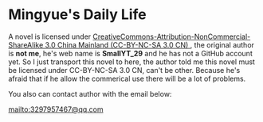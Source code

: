 # Mingyue's Daily Life
A novel is licensed under [CreativeCommons-Attribution-NonCommercial-ShareAlike 3.0 China Mainland (CC-BY-NC-SA 3.0 CN) ](https://creativecommons.org/licenses/by-nc-sa/3.0/cn/), the original author is **not me**, he's web name is **SmallYT_29** and he has not a GitHub account yet. So I just transport this novel to here, the author told me this novel must be licensed under CC-BY-NC-SA 3.0 CN, can't be other. Because he's afraid that if he allow the commerical use there will be a lot of problems.

You also can contact author with the email below:

<mailto:3297957467@qq.com>
